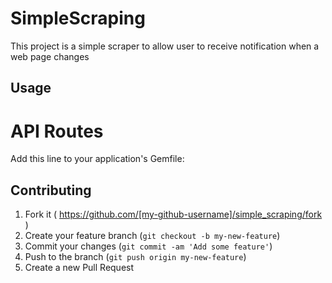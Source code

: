 # SimpleScraping

This project is a simple scraper to allow user to receive notification when a web page changes

## Usage

# API Routes

Add this line to your application's Gemfile:

## Contributing

1. Fork it ( https://github.com/[my-github-username]/simple_scraping/fork )
2. Create your feature branch (`git checkout -b my-new-feature`)
3. Commit your changes (`git commit -am 'Add some feature'`)
4. Push to the branch (`git push origin my-new-feature`)
5. Create a new Pull Request

